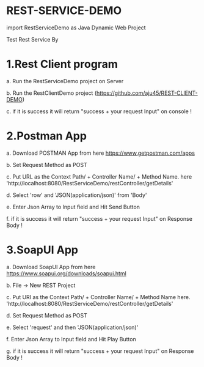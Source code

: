 # REST-SERVICE-DEMO
import RestServiceDemo as Java Dynamic Web Project

Test Rest Service By 

# 1.Rest Client program
a. Run the RestServiceDemo project on Server

b. Run the RestClientDemo project (https://github.com/aju45/REST-CLIENT-DEMO) 

c. if it is success it will return "success + your request Input" on console !

# 2.Postman App
a. Download POSTMAN App from here https://www.getpostman.com/apps

b. Set Request Method as POST

c. Put URL as the Context Path/ + Controller Name/ + Method Name. here 'http://localhost:8080/RestServiceDemo/restController/getDetails'

d. Select 'row' and 'JSON(application/json)' from 'Body'

e. Enter Json Array to Input field and Hit Send Button

f. if it is success it will return "success + your request Input" on Response Body !

# 3.SoapUI App
a. Download SoapUI App from here https://www.soapui.org/downloads/soapui.html

b. File -> New REST Project

c. Put URI as the Context Path/ + Controller Name/ + Method Name here. 'http://localhost:8080/RestServiceDemo/restController/getDetails'

d. Set Request Method as POST

e. Select 'request' and then 'JSON(application/json)' 

f. Enter Json Array to Input field and Hit Play Button

g. if it is success it will return "success + your request Input" on Response Body !

